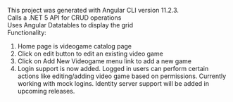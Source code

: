 This project was generated with Angular CLI version 11.2.3. \
Calls a .NET 5 API for CRUD operations \
Uses Angular Datatables to display the grid \
Functionality: 
1. Home page is videogame catalog page
2. Click on edit button to edit an existing video game
3. Click on Add New Videogame menu link to add a new game
4. Login support is now added. Logged in users can perform certain actions like editing/adding video game based on permissions. Currently working with mock logins. Identity server support will be added in upcoming releases.


